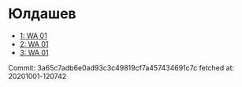 # Юлдашев
- [1: WA 01](1.md)
- [2: WA 01](2.md)
- [3: WA 01](3.md)

Commit: 3a65c7adb6e0ad93c3c49819cf7a457434691c7c
 fetched at: 20201001-120742
